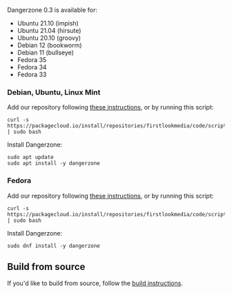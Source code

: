 Dangerzone 0.3 is available for:

- Ubuntu 21.10 (impish)
- Ubuntu 21.04 (hirsute)
- Ubuntu 20.10 (groovy)
- Debian 12 (bookworm)
- Debian 11 (bullseye)
- Fedora 35
- Fedora 34
- Fedora 33

### Debian, Ubuntu, Linux Mint

Add our repository following [these instructions](https://packagecloud.io/firstlookmedia/code/install#manual-deb), or by running this script:

```
curl -s https://packagecloud.io/install/repositories/firstlookmedia/code/script.deb.sh | sudo bash
```

Install Dangerzone:

```
sudo apt update
sudo apt install -y dangerzone
```

### Fedora

Add our repository following [these instructions](https://packagecloud.io/firstlookmedia/code/install#manual-rpm), or by running this script:

```
curl -s https://packagecloud.io/install/repositories/firstlookmedia/code/script.rpm.sh | sudo bash
```

Install Dangerzone:

```
sudo dnf install -y dangerzone
```

## Build from source

If you'd like to build from source, follow the [build instructions](https://github.com/firstlookmedia/dangerzone/blob/master/BUILD.md).
